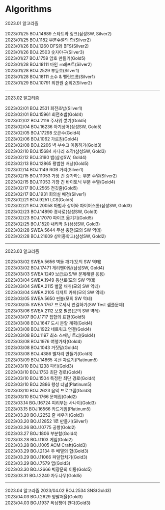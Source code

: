 # Algorithms
2023.01 알고리즘 

2023/01/25 BOJ.14889 스타트와 링크(삼성SW, Silver2)<br>
2023/01/25 BOJ.1182 부분수열의 합(Silver2)<br>
2023/01/26 BOJ.1260 DFS와 BFS(Silver2)<br>
2023/01/26 BOJ.2503 숫자야구(Silver3)<br>
2023/01/27 BOJ.1759 암호 만들기(Gold5)<br>
2023/01/28 BOJ.18111 마인 크래프트(Silver2)<br>
2023/01/28 BOJ.2529 부등호(Silver1)<br>
2023/01/28 BOJ.18111 소수 & 펠린드롬(Silver1)<br>
2023/01/29 BOJ.10791 외판원 순회2(Silver2)<br>

-----------------------------------------------
2023.02 알고리즘 

2023/02/01 BOJ.2531 회전초밥(Silver1)<br>
2023/02/01 BOJ.15961 회전초밥(Gold4)<br>
2023/02/02 BOJ.2116 주사위 쌓기(Gold5)<br>
2023/02/04 BOJ.16236 아기상어(삼성SW, Gold5)<br>
2023/02/05 BOJ.17298 오큰수(Gold4)<br>
2023/02/06 BOJ.1062 가르침(Gold4)<br>
2023/02/08 BOJ.2206 벽 부수고 이동하기(Gold3)<br>
2023/02/10 BOJ.15684 사다리 조작(삼성SW, Gold3)<br>
2023/02/12 BOJ.3190 뱀(삼성SW, Gold4)<br>
2023/02/13 BOJ.12865 평범한 배낭(Gold5)<br>
2023/02/14 BOJ.1149 RGB 거리(Silver1)<br>
2023/02/15 BOJ.11053 가장 긴 증가하는 부분 수열(Silver2)<br>
2023/02/15 BOJ.11053 가장 긴 바이토닉 부분 수열(Gold4)<br>
2023/02/17 BOJ.2565 전깃줄(Gold5)<br>
2023/02/17 BOJ.1931 회의실 배정(Silver1)<br>
2023/02/21 BOJ.9251 LCS(Gold5)<br>
2023/02/21 BOJ.20058 마법사 상어와 파이어스톰(삼성SW, Gold3)<br>
2023/02/23 BOJ.14890 경사로(삼성SW, Gold3)<br>
2023/02/23 BOJ.17070 파이프 옮기기(Gold5)<br>
2023/02/25 BOJ.1520 내리막 길(삼성SW, Gold3)<br>
2023/02/28 SWEA.5644 무선 충전(모의 SW 역테)<br>
2023/02/28 BOJ.21609 상어중학교(삼성SW, Gold2)<br>

-----------------------------------------------
2023.03 알고리즘 

2023/03/02 SWEA.5656 벽돌 깨기(모의 SW 역테)<br>
2023/03/02 BOJ.17471 게리멘더링(삼성SW, Gold4)<br>
2023/03/03 SWEA.1249 보급로(S/W 문제해결 응용)<br>
2023/03/04 SWEA.1949 등산로(모의 SW 역테)<br>
2023/03/04 SWEA.2115 벌꿀 채취(모의 SW 역테)<br>
2023/03/04 SWEA.2105 디저트 카페(모의 SW 역테)<br>
2023/03/05 SWEA.5650 핀볼(모의 SW 역테)<br>
2023/03/05 SWEA.1767 프로세서 연결하기(SW Test 샘플문제)<br>
2023/03/06 SWEA.2112 보호 필름(모의 SW 역테)<br>
2023/03/07 BOJ.1717 집합의 표현(Gold5)<br>
2023/03/08 BOJ.1647 도시 분할 계획(Gold4)<br>
2023/03/08 BOJ.1922 네트워크 연결(Gold4)<br>
2023/03/08 BOJ.1197 최소 스패닝 트리(Gold4)<br>
2023/03/08 BOJ.1976 여행가자(Gold4)<br>
2023/03/08 BOJ.1043 거짓말(Gold4)<br>
2023/03/08 BOJ.4386 별자리 만들기(Gold3)<br>
2023/03/09 BOJ.14865 곡선 자르기(Platinum5)<br>
2023/03/10 BOJ.1238 파티(Gold3)<br>
2023/03/10 BOJ.1753 최단 경로(Gold4)<br>
2023/03/10 BOJ.1504 특정한 최단 경로(Gold4)<br>
2023/03/10 BOJ.2886 행성 터널(Platinum5)<br>
2023/03/10 BOJ.2623 음악 프로그램(Gold3)<br>
2023/03/10 BOJ.1766 문제집(Gold2)<br>
2023/03.14 BOJ.16724 피리부는 사나이(Gold3)<br>
2023/03.15 BOJ.16566 카드게임(Platinum5)<br>
2023/03.20 BOJ.2252 줄 세우기(Gold3)<br>
2023/03.20 BOJ.12852 1로 만들기(Silver1)<br>
2023/03.26 BOJ.10775 공항(Gold2)<br>
2023/03.27 BOJ.1806 부분합(Gold4)<br>
2023/03.28 BOJ.1103 게임(Gold2)<br>
2023/03.28 BOJ.1005 ACM Craft(Gold3)<br>
2023/03.29 BOJ.2134 두 배열의 합(Gold3)<br>
2023/03.29 BOJ.11066 파일합치기(Gold3)<br>
2023/03.29 BOJ.7579 앱(Gold3)<br>
2023/03.30 BOJ.2666 벽장문의 이동(Gold5)<br>
2023/03.31 BOJ.2240 자두나무(Gold5)<br>

-----------------------------------------------
2023.04 알고리즘 
2023/04.02 BOJ.2534 SNS(Gold3)<br>
2023/04.03 BOJ.2629 양팔저울(Gold3)<br>
2023/04.03 BOJ.1937 욕심쟁이 판다(Gold3)<br>

